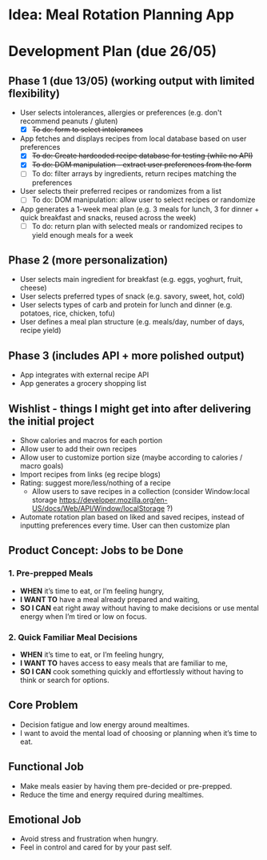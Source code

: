 # Idea: Meal Rotation Planning App

# Development Plan **(due 26/05)**
## **Phase 1 (due 13/05)** (working output with limited flexibility)
- User selects intolerances, allergies or preferences (e.g. don't recommend peanuts / gluten)
  - [x] ~~To do: form to select intolerances~~
- App fetches and displays recipes from local database based on user preferences
  - [x] ~~To do: Create hardcoded recipe database for testing (while no API)~~
  - [x] ~~To do: DOM manipulation - extract user preferences from the form~~
  - [ ] To do: filter arrays by ingredients, return recipes matching the preferences
- User selects their preferred recipes or randomizes from a list
  - [ ] To do: DOM manipulation: allow user to select recipes or randomize
- App generates a 1-week meal plan (e.g. 3 meals for lunch, 3 for dinner + quick breakfast and snacks, reused across the week)
  - [ ] To do: return plan with selected meals or randomized recipes to yield enough meals for a week

## Phase 2 (more personalization)
- User selects main ingredient for breakfast (e.g. eggs, yoghurt, fruit, cheese)
- User selects preferred types of snack (e.g. savory, sweet, hot, cold)
- User selects types of carb and protein for lunch and dinner (e.g. potatoes, rice, chicken, tofu)
- User defines a meal plan structure (e.g. meals/day, number of days, recipe yield)

## Phase 3 (includes API + more polished output)
- App integrates with external recipe API
- App generates a grocery shopping list


## Wishlist - things I might get into after delivering the initial project
- Show calories and macros for each portion
- Allow user to add their own recipes
- Allow user to customize portion size (maybe according to calories / macro goals)
- Import recipes from links (eg recipe blogs)
- Rating: suggest more/less/nothing of a recipe
  - Allow users to save recipes in a collection (consider Window:local storage https://developer.mozilla.org/en-US/docs/Web/API/Window/localStorage ?)
- Automate rotation plan based on liked and saved recipes, instead of inputting preferences every time. User can then customize plan


## Product Concept: Jobs to be Done

### 1. Pre-prepped Meals
- **WHEN** it’s time to eat, or I’m feeling hungry,
- **I WANT TO** have a meal already prepared and waiting,
- **SO I CAN** eat right away without having to make decisions or use mental energy when I’m tired or low on focus.

### 2. Quick Familiar Meal Decisions
- **WHEN** it’s time to eat, or I’m feeling hungry,
- **I WANT TO** haves access to easy meals that are familiar to me,
- **SO I CAN** cook something quickly and effortlessly without having to think or search for options.

## Core Problem
- Decision fatigue and low energy around mealtimes.
- I want to avoid the mental load of choosing or planning when it’s time to eat.

## Functional Job
- Make meals easier by having them pre-decided or pre-prepped.
- Reduce the time and energy required during mealtimes.

## Emotional Job
- Avoid stress and frustration when hungry.
- Feel in control and cared for by your past self.